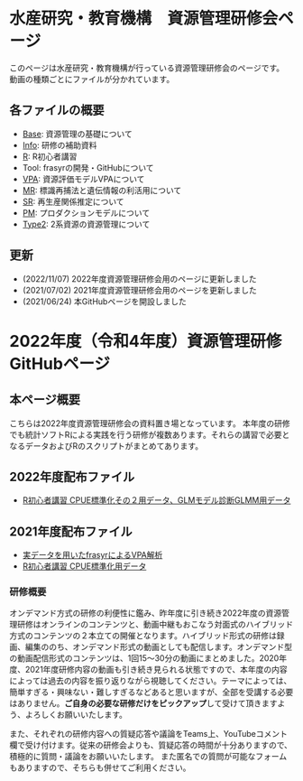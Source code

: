 
# 水産研究・教育機構　資源管理研修会ページ

このページは水産研究・教育機構が行っている資源管理研修会のページです。  
動画の種類ごとにファイルが分かれています。

## 各ファイルの概要

- [Base](https://github.com/KoHMB/Shigen_kensyu_FRA/tree/main/Base): 資源管理の基礎について
- [Info](https://github.com/KoHMB/Shigen_kensyu_FRA/tree/main/Info): 研修の補助資料
- [R](https://github.com/KoHMB/Shigen_kensyu_FRA/tree/main/R): R初心者講習
- Tool: frasyrの開発・GitHubについて
- [VPA](https://github.com/KoHMB/Shigen_kensyu_FRA/tree/main/VPA): 資源評価モデルVPAについて
- [MR](https://github.com/KoHMB/Shigen_kensyu_FRA/tree/main/MR): 標識再捕法と遺伝情報の利活用について
- [SR](https://github.com/KoHMB/Shigen_kensyu_FRA/tree/main/SR): 再生産関係推定について
- [PM](https://github.com/KoHMB/Shigen_kensyu_FRA/tree/main/PM): プロダクションモデルについて
- [Type2](https://github.com/KoHMB/Shigen_kensyu_FRA/tree/main/Type2): 2系資源の資源管理について


## 更新

- (2022/11/07) 2022年度資源管理研修会用のページに更新しました
- (2021/07/02) 2021年度資源管理研修会用のページを更新しました
- (2021/06/24) 本GitHubページを開設しました


# 2022年度（令和4年度）資源管理研修GitHubページ

## 本ページ概要

こちらは2022年度資源管理研修会の資料置き場となっています。
本年度の研修でも統計ソフトRによる実践を行う研修が複数あります。それらの講習で必要となるデータおよびRのスクリプトがまとめてあります。

## 2022年度配布ファイル

- [R初心者講習 CPUE標準化その２用データ、GLMモデル診断GLMM用データ](https://github.com/KoHMB/Shigen_kensyu_FRA/tree/main/R)

## 2021年度配布ファイル

- [実データを用いたfrasyrによるVPA解析](https://github.com/KoHMB/Shigen_kensyu_FRA/tree/main/VPA/VPA-06-09(2021))
- [R初心者講習 CPUE標準化用データ](https://github.com/KoHMB/Shigen_kensyu_FRA/tree/main/R)



### 研修概要

オンデマンド方式の研修の利便性に鑑み、昨年度に引き続き2022年度の資源管理研修はオンラインのコンテンツと、動画中継もおこなう対面式のハイブリッド方式のコンテンツの２本立ての開催となります。ハイブリッド形式の研修は録画、編集ののち、オンデマンド形式の動画としても配信します。オンデマンド型の動画配信形式のコンテンツは、1回15～30分の動画にまとめました。2020年度、2021年度研修内容の動画も引き続き見られる状態ですので、本年度の内容によっては過去の内容を振り返りながら視聴してください。テーマによっては、簡単すぎる・興味ない・難しすぎるなどあると思いますが、全部を受講する必要はありません。**ご自身の必要な研修だけをピックアップ**して受けて頂きますよう、よろしくお願いいたします。
  
また、それぞれの研修内容への質疑応答や議論をTeams上、YouTubeコメント欄で受け付けます。従来の研修会よりも、質疑応答の時間が十分ありますので、積極的に質問・議論をお願いいたします。
また匿名での質問が可能なフォームもありますので、そちらも併せてご利用ください。
